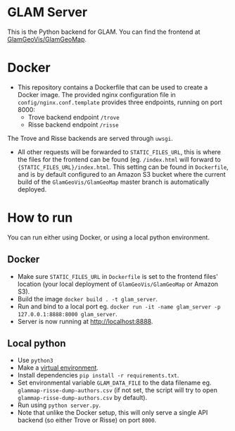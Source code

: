 # GLAM Server
This is the Python backend for GLAM. You can find the frontend at [GlamGeoVis/GlamGeoMap](https://github.com/GlamGeoVis/GlamGeoMap).

# Docker
* This repository contains a Dockerfile that can be used to create a Docker image. The provided nginx configuration file in `config/nginx.conf.template` provides three endpoints, running on port 8000:
  * Trove backend endpoint `/trove`
  * Risse backend endpoint `/risse`
  
 The Trove and Risse backends are served through `uwsgi`.
  * All other requests will be forwarded to `STATIC_FILES_URL`, this is where the files for the frontend can be found (eg. `/index.html` will forward to `{STATIC_FILES_URL}/index.html`. This setting can be found in `Dockerfile`, and is by default configured to an Amazon S3 bucket where the current build of the `GlamGeoVis/GlamGeoMap` master branch is automatically deployed.

# How to run
You can run either using Docker, or using a local python environment.
## Docker
* Make sure `STATIC_FILES_URL` in `Dockerfile` is set to the frontend files' location (your local deployment of `GlamGeoVis/GlamGeoMap` or Amazon S3).
* Build the image `docker build . -t glam_server`.
* Run and bind to a local port eg. `docker run -it -name glam_server -p 127.0.0.1:8888:8000 glam_server`.
* Server is now running at [http://localhost:8888](http://localhost:8888).

## Local python
* Use `python3`
* Make a [virtual environment](https://docs.python.org/3/library/venv.html).
* Install dependencies `pip install -r requirements.txt`.
* Set environmental variable `GLAM_DATA_FILE` to the data filename eg. `glammap-risse-dump-authors.csv` (if not set, the script will try to open `glammap-risse-dump-authors.csv` by default).
* Run using `python server.py`.
* Note that unlike the Docker setup, this will only serve a single API backend (so either Trove or Risse) on port `8000`.
